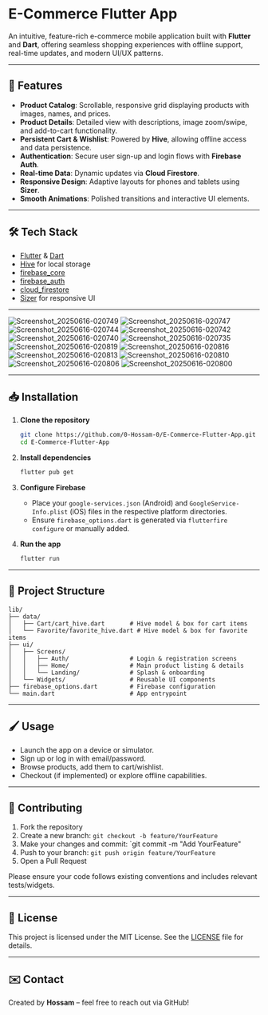 # E-Commerce Flutter App

An intuitive, feature-rich e-commerce mobile application built with **Flutter** and **Dart**, offering seamless shopping experiences with offline support, real-time updates, and modern UI/UX patterns.


---

## 🚀 Features

* **Product Catalog**: Scrollable, responsive grid displaying products with images, names, and prices.
* **Product Details**: Detailed view with descriptions, image zoom/swipe, and add-to-cart functionality.
* **Persistent Cart & Wishlist**: Powered by **Hive**, allowing offline access and data persistence.
* **Authentication**: Secure user sign-up and login flows with **Firebase Auth**.
* **Real-time Data**: Dynamic updates via **Cloud Firestore**.
* **Responsive Design**: Adaptive layouts for phones and tablets using **Sizer**.
* **Smooth Animations**: Polished transitions and interactive UI elements.

---

## 🛠 Tech Stack

* [Flutter](https://flutter.dev/) & [Dart](https://dart.dev/)
* [Hive](https://pub.dev/packages/hive) for local storage
* [firebase\_core](https://pub.dev/packages/firebase_core)
* [firebase\_auth](https://pub.dev/packages/firebase_auth)
* [cloud\_firestore](https://pub.dev/packages/cloud_firestore)
* [Sizer](https://pub.dev/packages/sizer) for responsive UI

---


![Screenshot_20250616-020749](https://github.com/user-attachments/assets/7043c0ce-5c52-40d6-8f91-d2044700766d)
![Screenshot_20250616-020747](https://github.com/user-attachments/assets/44b655ba-f2da-428c-8d8d-0632bb8aab0f)
![Screenshot_20250616-020744](https://github.com/user-attachments/assets/5b6946a7-c461-45b5-ae0d-80483cfdea4d)
![Screenshot_20250616-020742](https://github.com/user-attachments/assets/2ab51131-088b-4ba4-b771-b6790b7b0675)
![Screenshot_20250616-020740](https://github.com/user-attachments/assets/1fe20fb1-80ac-42e6-bfcf-9b890f802315)
![Screenshot_20250616-020735](https://github.com/user-attachments/assets/01d076b4-3f38-451c-8f95-b512a720f84d)
![Screenshot_20250616-020819](https://github.com/user-attachments/assets/69a7aff3-8a1f-4c74-8c73-6410b9f1b72e)
![Screenshot_20250616-020816](https://github.com/user-attachments/assets/0bb4e7c1-59df-4ca9-b560-607a666a5a54)
![Screenshot_20250616-020813](https://github.com/user-attachments/assets/ef1d41f3-a701-4136-90cc-ac3eda12ca30)
![Screenshot_20250616-020810](https://github.com/user-attachments/assets/1152db61-893e-4a32-854e-c5e47eac718b)
![Screenshot_20250616-020806](https://github.com/user-attachments/assets/4c879ca1-39ac-4514-8dcd-3d674628ca0d)
![Screenshot_20250616-020800](https://github.com/user-attachments/assets/20d72fd1-8019-426b-93ba-4ff46870e74b)



---

## 📥 Installation

1. **Clone the repository**

   ```bash
   git clone https://github.com/0-Hossam-0/E-Commerce-Flutter-App.git
   cd E-Commerce-Flutter-App
   ```

2. **Install dependencies**

   ```bash
   flutter pub get
   ```

3. **Configure Firebase**

   * Place your `google-services.json` (Android) and `GoogleService-Info.plist` (iOS) files in the respective platform directories.
   * Ensure `firebase_options.dart` is generated via `flutterfire configure` or manually added.

4. **Run the app**

   ```bash
   flutter run
   ```

---

## 📂 Project Structure

```
lib/
├── data/
│   ├── Cart/cart_hive.dart       # Hive model & box for cart items
│   └── Favorite/favorite_hive.dart # Hive model & box for favorite items
├── ui/
│   ├── Screens/
│   │   ├── Auth/                 # Login & registration screens
│   │   ├── Home/                 # Main product listing & details
│   │   └── Landing/              # Splash & onboarding
│   └── Widgets/                  # Reusable UI components
├── firebase_options.dart         # Firebase configuration
└── main.dart                     # App entrypoint
```

---

## 🖌️ Usage

* Launch the app on a device or simulator.
* Sign up or log in with email/password.
* Browse products, add them to cart/wishlist.
* Checkout (if implemented) or explore offline capabilities.

---

## 🤝 Contributing

1. Fork the repository
2. Create a new branch: `git checkout -b feature/YourFeature`
3. Make your changes and commit: \`git commit -m "Add YourFeature"
4. Push to your branch: `git push origin feature/YourFeature`
5. Open a Pull Request

Please ensure your code follows existing conventions and includes relevant tests/widgets.

---

## 📄 License

This project is licensed under the MIT License. See the [LICENSE](LICENSE) file for details.

---

## ✉️ Contact

Created by **Hossam** – feel free to reach out via GitHub!
